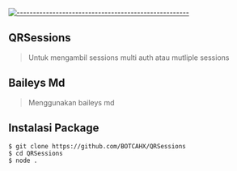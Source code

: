 [![-----------------------------------------------------](https://raw.githubusercontent.com/andreasbm/readme/master/assets/lines/colored.png)](#table-of-contents)


## QRSessions
> Untuk mengambil sessions multi auth atau mutliple sessions

## Baileys Md 
> Menggunakan baileys md 

## Instalasi Package 
```
$ git clone https://github.com/BOTCAHX/QRSessions
$ cd QRSessions
$ node .

```
